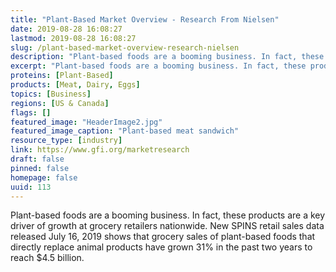 ```yaml
---
title: "Plant-Based Market Overview - Research From Nielsen"
date: 2019-08-28 16:08:27
lastmod: 2019-08-28 16:08:27
slug: /plant-based-market-overview-research-nielsen
description: "Plant-based foods are a booming business. In fact, these products are a key driver of growth at grocery retailers nationwide. New SPINS retail sales data released July 16, 2019 shows that grocery sales of plant-based foods that directly replace animal products have grown 31% in the past two years to reach $4.5 billion."
excerpt: "Plant-based foods are a booming business. In fact, these products are a key driver of growth at grocery retailers nationwide. New SPINS retail sales data released July 16, 2019 shows that grocery sales of plant-based foods that directly replace animal products have grown 31% in the past two years to reach $4.5 billion."
proteins: [Plant-Based]
products: [Meat, Dairy, Eggs]
topics: [Business]
regions: [US & Canada]
flags: []
featured_image: "HeaderImage2.jpg"
featured_image_caption: "Plant-based meat sandwich"
resource_type: [industry]
link: https://www.gfi.org/marketresearch
draft: false
pinned: false
homepage: false
uuid: 113
---
```

Plant-based foods are a booming business. In fact, these products are a
key driver of growth at grocery retailers nationwide. New SPINS retail
sales data released July 16, 2019 shows that grocery sales of
plant-based foods that directly replace animal products have grown 31%
in the past two years to reach \$4.5 billion.

